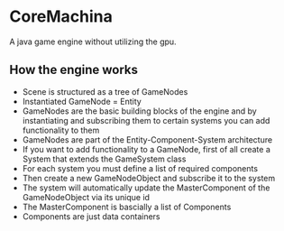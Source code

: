 # CoreMachina
A java game engine without utilizing the gpu.


## How the engine works
- Scene is structured as a tree of GameNodes
- Instantiated GameNode = Entity
- GameNodes are the basic building blocks of the engine and by instantiating and subscribing them to certain systems you can add functionality to them
- GameNodes are part of the Entity-Component-System architecture
- If you want to add functionality to a GameNode, first of all create a System that extends the GameSystem class
- For each system you must define a list of required components
- Then create a new GameNodeObject and subscribe it to the system
- The system will automatically update the MasterComponent of the GameNodeObject via its unique id
- The MasterComponent is bascially a list of Components
- Components are just data containers
